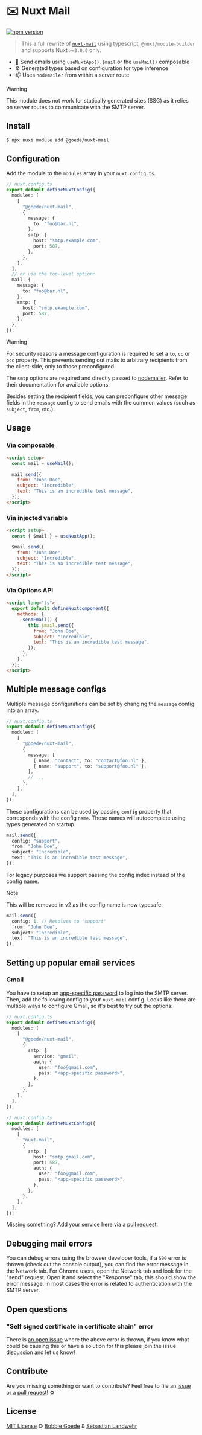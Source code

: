 <!-- TITLE/ -->

# ✉️ Nuxt Mail

<!-- /TITLE -->

<!-- BADGES/ -->
<p>
  <a href="https://npmjs.org/package/@goede/nuxt-mail">
    <img
      src="https://img.shields.io/npm/v/@goede/nuxt-mail.svg"
      alt="npm version"
    >
  </a>
</p>
<!-- /BADGES -->

<!-- DESCRIPTION/ -->

> This a full rewrite of [`nuxt-mail`](https://github.com/dword-design/nuxt-mail) using typescript, `@nuxt/module-builder` and supports Nuxt `>=3.0.0` only.

- 📨 Send emails using `useNuxtApp().$mail` or the `useMail()` composable
- ⚙️ Generated types based on configuration for type inference
- 📫 Uses `nodemailer` from within a server route

<!-- /DESCRIPTION -->

> [!WARNING]
> This module does not work for statically generated sites (SSG) as it relies on server routes to communicate with the SMTP server.

<!-- INSTALL/ -->

## Install

```bash
$ npx nuxi module add @goede/nuxt-mail
```

<!-- /INSTALL -->

## Configuration

Add the module to the `modules` array in your `nuxt.config.ts`.

```ts
// nuxt.config.ts
export default defineNuxtConfig({
  modules: [
    [
      "@goede/nuxt-mail",
      {
        message: {
          to: "foo@bar.nl",
        },
        smtp: {
          host: "smtp.example.com",
          port: 587,
        },
      },
    ],
  ],
  // or use the top-level option:
  mail: {
    message: {
      to: "foo@bar.nl",
    },
    smtp: {
      host: "smtp.example.com",
      port: 587,
    },
  },
});
```

> [!WARNING]
> For security reasons a message configuration is required to set a `to`, `cc` or `bcc` property. This prevents sending out mails to arbitrary recipients from the client-side, only to those preconfigured.

The `smtp` options are required and directly passed to [nodemailer](https://nodemailer.com/smtp/). Refer to their documentation for available options.

Besides setting the recipient fields, you can preconfigure other message fields in the `message` config to send emails with the common values (such as `subject`, `from`, etc.).

## Usage

### Via composable

```html
<script setup>
  const mail = useMail();

  mail.send({
    from: "John Doe",
    subject: "Incredible",
    text: "This is an incredible test message",
  });
</script>
```

### Via injected variable

```html
<script setup>
  const { $mail } = useNuxtApp();

  $mail.send({
    from: "John Doe",
    subject: "Incredible",
    text: "This is an incredible test message",
  });
</script>
```

### Via Options API

```html
<script lang="ts">
  export default defineNuxtcomponent({
    methods: {
      sendEmail() {
        this.$mail.send({
          from: "John Doe",
          subject: "Incredible",
          text: "This is an incredible test message",
        });
      },
    },
  });
</script>
```

## Multiple message configs

Multiple message configurations can be set by changing the `message` config into an array.

```ts
// nuxt.config.ts
export default defineNuxtConfig({
  modules: [
    [
      "@goede/nuxt-mail",
      {
        message: [
          { name: "contact", to: "contact@foo.nl" },
          { name: "support", to: "support@foo.nl" },
        ],
        // ...
      },
    ],
  ],
});
```

These configurations can be used by passing `config` property that corresponds with the config `name`. These names will autocomplete using types generated on startup.

```ts
mail.send({
  config: "support",
  from: "John Doe",
  subject: "Incredible",
  text: "This is an incredible test message",
});
```

For legacy purposes we support passing the config index instead of the config name.

> [!NOTE]
> This will be removed in v2 as the config name is now typesafe.

```ts
mail.send({
  config: 1, // Resolves to 'support'
  from: "John Doe",
  subject: "Incredible",
  text: "This is an incredible test message",
});
```

## Setting up popular email services

### Gmail

You have to setup an [app-specific password](https://myaccount.google.com/apppasswords) to log into the SMTP server. Then, add the following config to your `nuxt-mail` config. Looks like there are multiple ways to configure Gmail, so it's best to try out the options:

```ts
// nuxt.config.ts
export default defineNuxtConfig({
  modules: [
    [
      "@goede/nuxt-mail",
      {
        smtp: {
          service: "gmail",
          auth: {
            user: "foo@gmail.com",
            pass: "<app-specific password>",
          },
        },
      },
    ],
  ],
});
```

```ts
// nuxt.config.ts
export default defineNuxtConfig({
  modules: [
    [
      "nuxt-mail",
      {
        smtp: {
          host: "smtp.gmail.com",
          port: 587,
          auth: {
            user: "foo@gmail.com",
            pass: "<app-specific password>",
          },
        },
      },
    ],
  ],
});
```

Missing something? Add your service here via a [pull request](https://github.com/BobbieGoede/nuxt-mail/pulls).

## Debugging mail errors

You can debug errors using the browser developer tools, if a `500` error is thrown (check out the console output), you can find the error message in the Network tab. For Chrome users, open the Network tab and look for the "send" request. Open it and select the "Response" tab, this should show the error message, in most cases the error is related to authentication with the SMTP server.

## Open questions

### "Self signed certificate in certificate chain" error

There is [an open issue](https://github.com/dword-design/nuxt-mail/issues/62) where the above error is thrown, if you know what could be causing this or have a solution for this please join the issue discussion and let us know!

<!-- LICENSE/ -->

## Contribute

Are you missing something or want to contribute? Feel free to file an [issue](https://github.com/BobbieGoede/nuxt-mail/issues) or a [pull request](https://github.com/BobbieGoede/nuxt-mail/pulls)! ⚙️

## License

[MIT License](https://opensource.org/license/mit/) © [Bobbie Goede](https://github.com/BobbieGoede) & [Sebastian Landwehr](https://sebastianlandwehr.com)

<!-- /LICENSE -->
